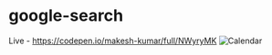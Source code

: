 # google-search

Live - https://codepen.io/makesh-kumar/full/NWyryMK
![Calendar](https://user-images.githubusercontent.com/65646841/167903198-cd4f9ea8-8ad3-4d67-8fc5-831a5478cd23.gif)
